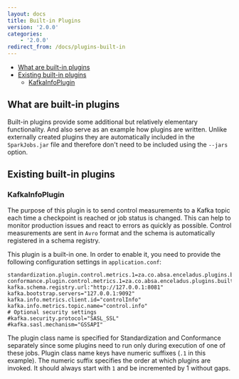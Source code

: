 ```yaml
---
layout: docs
title: Built-in Plugins
version: '2.0.0'
categories:
    - '2.0.0'
redirect_from: /docs/plugins-built-in
---
```

<!-- toc -->
- [What are built-in plugins](#what-are-built-in-plugins)
- [Existing built-in plugins](#existing-built-in-plugins)
  - [KafkaInfoPlugin](#kafkainfoplugin)
<!-- tocstop -->

What are built-in plugins
-------------------------

Built-in plugins provide some additional but relatively elementary functionality. And also serve as an example how plugins 
are written. Unlike externally created plugins they are automatically included in the `SparkJobs.jar` file and therefore 
don't need to be included using the `--jars` option.

Existing built-in plugins
-------------------------

### KafkaInfoPlugin

The purpose of this plugin is to send control measurements to a Kafka topic each time a checkpoint is reached or job
status is changed. This can help to monitor production issues and react to errors as quickly as possible.
Control measurements are sent in `Avro` format and the schema is automatically registered in a schema registry.

This plugin is a built-in one. In order to enable it, you need to provide the following configuration settings in
`application.conf`:
```
standardization.plugin.control.metrics.1=za.co.absa.enceladus.plugins.builtin.controlinfo.mq.kafka.KafkaInfoPlugin
conformance.plugin.control.metrics.1=za.co.absa.enceladus.plugins.builtin.controlinfo.mq.kafka.KafkaInfoPlugin
kafka.schema.registry.url:"http://127.0.0.1:8081"
kafka.bootstrap.servers="127.0.0.1:9092"
kafka.info.metrics.client.id="controlInfo"
kafka.info.metrics.topic.name="control.info"
# Optional security settings
#kafka.security.protocol="SASL_SSL"
#kafka.sasl.mechanism="GSSAPI"
```

The plugin class name is specified for Standardization and Conformance separately since some plugins need to run only
during execution of one of these jobs. Plugin class name keys have numeric suffixes (`.1` in this example). The numeric
suffix specifies the order at which plugins are invoked. It should always start with `1` and be incremented by 1 without
gaps.
